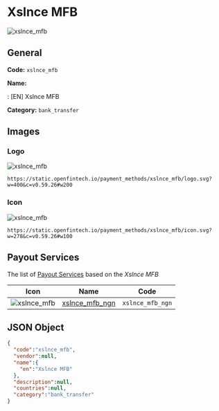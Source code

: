 
# Xslnce MFB 
![xslnce_mfb](https://static.openfintech.io/payment_methods/xslnce_mfb/logo.svg?w=400&c=v0.59.26#w200)  

## General 
**Code:** `xslnce_mfb` 
 
**Name:** 
 
:	[EN] Xslnce MFB 
 
**Category:** `bank_transfer` 
 

## Images 

### Logo 
![xslnce_mfb](https://static.openfintech.io/payment_methods/xslnce_mfb/logo.svg?w=400&c=v0.59.26#w200)  

```
https://static.openfintech.io/payment_methods/xslnce_mfb/logo.svg?w=400&c=v0.59.26#w200
```  

### Icon 
![xslnce_mfb](https://static.openfintech.io/payment_methods/xslnce_mfb/icon.svg?w=278&c=v0.59.26#w100)  

```
https://static.openfintech.io/payment_methods/xslnce_mfb/icon.svg?w=278&c=v0.59.26#w100
```  

## Payout Services 
 
The list of [Payout Services](/payout-services/) based on the _Xslnce MFB_ 

|Icon|Name|Code| 
|:---:|:---:|:---:| 
|![xslnce_mfb](https://static.openfintech.io/payout_methods/xslnce_mfb/icon.svg?w=278&c=v0.59.26#w40) |[xslnce_mfb_ngn](/payout-services/xslnce_mfb_ngn/)|`xslnce_mfb_ngn`| 
 

## JSON Object 

```json
{
  "code":"xslnce_mfb",
  "vendor":null,
  "name":{
    "en":"Xslnce MFB"
  },
  "description":null,
  "countries":null,
  "category":"bank_transfer"
}
```  
